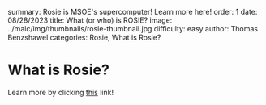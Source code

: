 summary: Rosie is MSOE's supercomputer! Learn more here!
order: 1
date: 08/28/2023
title: What (or who) is ROSIE?
image: ../maic/img/thumbnails/rosie-thumbnail.jpg
difficulty: easy
author: Thomas Benzshawel
categories: Rosie, What is Rosie?



# What is Rosie?

Learn more by clicking [this](https://www.msoe.edu/about-msoe/news/details/meet-rosie/) link!